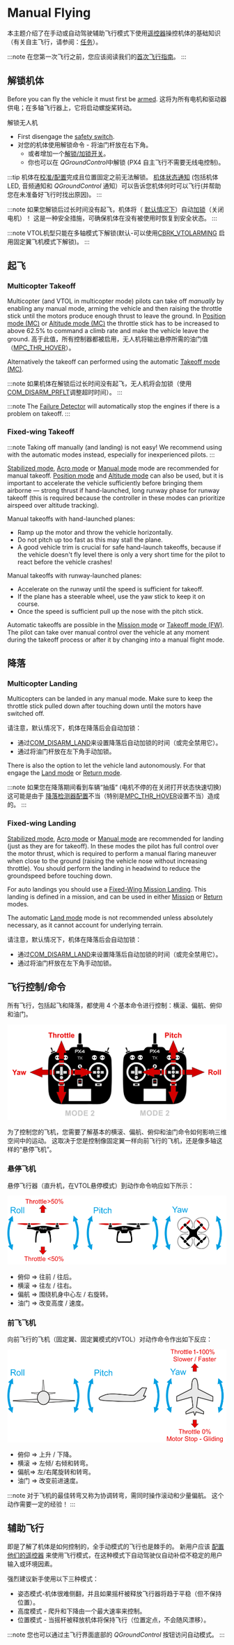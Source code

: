 # Manual Flying

本主题介绍了在手动或自动驾驶辅助飞行模式下使用[遥控器](../getting_started/rc_transmitter_receiver.md)操控机体的基础知识（有关自主飞行，请参阅：[任务](../flying/missions.md)）。

:::note
在您第一次飞行之前，您应该阅读我们的[首次飞行指南](../flying/first_flight_guidelines.md)。 :::

<a id="arm"></a>

## 解锁机体

Before you can fly the vehicle it must first be [armed](../getting_started/px4_basic_concepts.md#arming-and-disarming). 这将为所有电机和驱动器供电；在多轴飞行器上，它将启动螺旋桨转动。

解锁无人机
- First disengage the [safety switch](../getting_started/px4_basic_concepts.md#safety-switch).
- 对您的机体使用解锁命令 - 将油门杆放在右下角。
  - 或者增加一个[解锁/加锁开关](../config/safety.md#arm-disarm-switch)。
  - 你也可以在 *QGroundControl*中解锁 (PX4 自主飞行不需要无线电控制)。

:::tip
机体在[校准/配置](../config/README.md)完成且位置固定之前无法解锁。 [机体状态通知](../getting_started/vehicle_status.md) (包括机体LED, 音频通知和 *QGroundControl* 通知）可以告诉您机体何时可以飞行(并帮助您在未准备好飞行时找出原因)。 :::

:::note
如果您解锁后过长时间没有起飞，机体将（ [默认情况下](../advanced_config/parameter_reference.md#COM_DISARM_PRFLT)）自动[加锁](../advanced_config/prearm_arm_disarm.md#auto-disarming)（关闭电机）！ 这是一种安全措施，可确保机体在没有被使用时恢复到安全状态。 :::

:::note VTOL机型只能在多轴模式下解锁(默认-可以使用[CBRK_VTOLARMING](../advanced_config/parameter_reference.md#CBRK_VTOLARMING) 启用固定翼飞机模式下解锁)。 :::

<a id="takeoff-and-landing"></a>

## 起飞

### Multicopter Takeoff

Multicopter (and VTOL in multicopter mode) pilots can take off *manually* by enabling any manual mode, arming the vehicle and then raising the throttle stick until the motors produce enough thrust to leave the ground. In [Position mode (MC)](../flight_modes/README.md#position_mc) or [Altitude mode (MC)](../flight_modes/README.md#altitude_mc) the throttle stick has to be increased to above 62.5% to command a climb rate and make the vehicle leave the ground. 高于此值，所有控制器都被启用，无人机将输出悬停所需的油门值（[MPC_THR_HOVER](../advanced_config/parameter_reference.md#MPC_THR_HOVER)）。

Alternatively the takeoff can performed using the automatic [Takeoff mode (MC)](../flight_modes_mc/takeoff.md).

:::note
如果机体在解锁后过长时间没有起飞，无人机将会加锁（使用[COM_DISARM_PRFLT](../advanced_config/parameter_reference.md#COM_DISARM_PRFLT)调整超时时间）。 :::

:::note
The [Failure Detector](../config/safety.md#failure-detector) will automatically stop the engines if there is a problem on takeoff. :::

### Fixed-wing Takeoff

:::note
Taking off manually (and landing) is not easy!
We recommend using with the automatic modes instead, especially for inexperienced pilots.
:::

[Stabilized mode](../flight_modes/README.md#stabilized_fw), [Acro mode](../flight_modes/README.md#acro_fw) or [Manual mode](../flight_modes/README.md#manual_fw) mode are recommended for manual takeoff. [Position mode](../flight_modes/README.md#position_fw) and [Altitude mode](../flight_modes/README.md#altitude_fw) can also be used, but it is important to accelerate the vehicle sufficiently before bringing them airborne — strong thrust if hand-launched, long runway phase for runway takeoff (this is required because the controller in these modes can prioritize airspeed over altitude tracking).

Manual takeoffs with hand-launched planes:
- Ramp up the motor and throw the vehicle horizontally.
- Do not pitch up too fast as this may stall the plane.
- A good vehicle trim is crucial for safe hand-launch takeoffs, because if the vehicle doesn't fly level there is only a very short time for the pilot to react before the vehicle crashes!

Manual takeoffs with runway-launched planes:
- Accelerate on the runway until the speed is sufficient for takeoff.
- If the plane has a steerable wheel, use the yaw stick to keep it on course.
- Once the speed is sufficient pull up the nose with the pitch stick.

Automatic takeoffs are possible in the [Mission mode](../flight_modes/mission.md#fw-mission-takeoff) or [Takeoff mode (FW)](../flight_modes_fw/takeoff.md). The pilot can take over manual control over the vehicle at any moment during the takeoff process or after it by changing into a manual flight mode.

## 降落

### Multicopter Landing

Multicopters can be landed in any manual mode. Make sure to keep the throttle stick pulled down after touching down until the motors have switched off.

请注意，默认情况下，机体在降落后会自动加锁：

- 通过[COM_DISARM_LAND](../advanced_config/parameter_reference.md#COM_DISARM_LAND)来设置降落后自动加锁的时间（或完全禁用它）。
- 通过将油门杆放在左下角手动加锁。

There is also the option to let the vehicle land autonomously. For that engage the [Land mode](../flight_modes_mc/land.md) or [Return mode](../flight_modes/return.md).

:::note
如果您在降落期间看到车辆“抽搐” (电机不停的在关闭打开状态快速切换) 这可能是由于 [降落检测器配置](../advanced_config/land_detector.md)不当（特别是[MPC_THR_HOVER](../advanced_config/parameter_reference.md#MPC_THR_HOVER)设置不当）造成的。 :::


### Fixed-wing Landing

[Stabilized mode](../flight_modes/README.md#stabilized_fw), [Acro mode](../flight_modes/README.md#acro_fw) or [Manual mode](../flight_modes/README.md#manual_fw) are recommended for landing (just as they are for takeoff). In these modes the pilot has full control over the motor thrust, which is required to perform a manual flaring maneuver when close to the ground (raising the vehicle nose without increasing throttle). You should perform the landing in headwind to reduce the groundspeed before touching down.

For auto landings you should use a [Fixed-Wing Mission Landing](../flight_modes/mission.md#fw-mission-landing). This landing is defined in a mission, and can be used in either [Mission](../flight_modes/mission.md) or [Return](../flight_modes/return.md) modes.

The automatic [Land mode](../flight_modes_fw/land.md) mode is not recommended unless absolutely necessary, as it cannot account for underlying terrain.
<!-- Added this to make it more generic: We'll split this out later -->

请注意，默认情况下，机体在降落后会自动加锁：

- 通过[COM_DISARM_LAND](../advanced_config/parameter_reference.md#COM_DISARM_LAND)来设置降落后自动加锁的时间（或完全禁用它）。
- 通过将油门杆放在左下角手动加锁。

## 飞行控制/命令

所有飞行，包括起飞和降落，都使用 4 个基本命令进行控制：横滚、偏航、俯仰和油门。

![遥控器基础命令](../../assets/flying/rc_basic_commands.png)

为了控制您的飞机，您需要了解基本的横滚、偏航、俯仰和油门命令如何影响三维空间中的运动。 这取决于您是控制像固定翼一样向前飞行的飞机，还是像多轴这样的“悬停飞机”。

### 悬停飞机

悬停飞行器（直升机，在VTOL悬停模式）到动作命令响应如下所示：

![多旋翼基本动作](../../assets/flying/basic_movements_multicopter.png)

- 俯仰 => 往前 / 往后。
- 横滚 => 往左 / 往右。
- 偏航 => 围绕机身中心左 / 右旋转。
- 油门 => 改变高度 / 速度。

### 前飞飞机

向前飞行的飞机（固定翼、固定翼模式的VTOL）对动作命令作出如下反应：

![固定翼基本动作](../../assets/flying/basic_movements_forward.png)

- 俯仰 => 上升 / 下降。
- 横滚 => 左倾/ 右倾和转弯。
- 偏航=> 左/右尾旋转和转弯。
- 油门 => 改变前进速度。

:::note
对于飞机的最佳转弯又称为协调转弯，需同时操作滚动和少量偏航。
这个动作需要一定的经验！
:::

## 辅助飞行

即是了解了机体是如何控制的，全手动模式的飞行也是棘手的。 新用户应该 [配置他们的遥控器](../config/flight_mode.md) 来使用飞行模式，在这种模式下自动驾驶仪自动补偿不稳定的用户输入或环境因素。

强烈建议新手使用以下三种模式：

* 姿态模式-机体很难侧翻，并且如果摇杆被释放飞行器将趋于平稳（但不保持位置）。
* 高度模式 - 爬升和下降由一个最大速率来控制。
* 位置模式 - 当摇杆被释放机体将保持飞行（位置定点，不会随风漂移）。

:::note
您也可以通过主飞行界面底部的 *QGroundControl* 按钮访问自动模式。 :::
